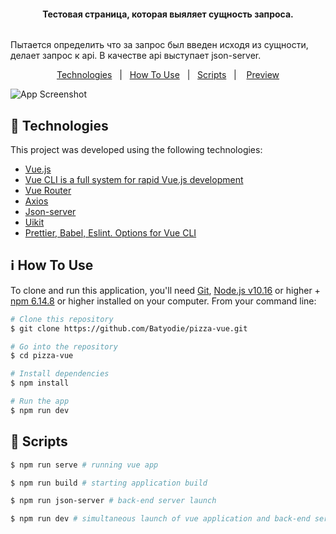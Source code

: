 <h4 align="center">
  Тестовая страница, которая выяляет сущность запроса.
</h4>
<p align="center" style="display: flex; justify-content: space-between;">
  
  Пытается определить что за запрос был введен  исходя из сущности, делает запрос к api.
  В качестве api выступает json-server.
  
</p>

<p align="center">
  <a href="#rocket-technologies">Technologies</a>&nbsp;&nbsp;&nbsp;|&nbsp;&nbsp;
  <a href="#information_source-how-to-use">How To Use</a>&nbsp;&nbsp;&nbsp;|&nbsp;&nbsp;
  <a href="#pushpin-scripts">Scripts</a>&nbsp;&nbsp;&nbsp;|&nbsp;
   &nbsp;
  <a href="https://search-entity-batyodie.vercel.app/">Preview</a>
</p>

![App Screenshot](https://res.cloudinary.com/pizza-vue/image/upload/v1614949892/Screenshot_3_jippt3.png)

## :rocket: Technologies

This project was developed using the following technologies:

- [Vue.js](https://vuejs.org/)
- [Vue CLI is a full system for rapid Vue.js development](https://cli.vuejs.org/)
- [Vue Router](https://router.vuejs.org/ru/)
- [Axios](https://github.com/axios/axios)
- [Json-server](https://github.com/typicode/json-server)
- [Uikit](https://getuikit.com/)
- [Prettier, Babel, Eslint. Options for Vue CLI](https://cli.vuejs.org/core-plugins/babel.html#vue-cli-plugin-babel)

## :information_source: How To Use

To clone and run this application, you'll need [Git](https://git-scm.com), [Node.js v10.16][nodejs] or higher + [npm 6.14.8](https://www.npmjs.com/) or higher installed on your computer. From your command line:

```bash
# Clone this repository
$ git clone https://github.com/Batyodie/pizza-vue.git

# Go into the repository
$ cd pizza-vue

# Install dependencies
$ npm install

# Run the app
$ npm run dev
```

## :pushpin: Scripts

```bash
$ npm run serve # running vue app

$ npm run build # starting application build

$ npm run json-server # back-end server launch

$ npm run dev # simultaneous launch of vue application and back-end server for convenient work and full-fledged application work

```

[nodejs]: https://nodejs.org/
